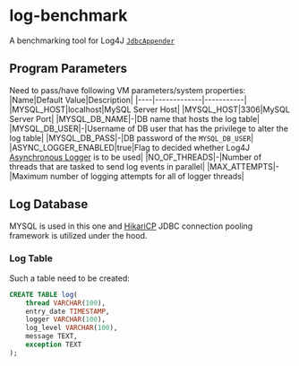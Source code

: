 # log-benchmark
A benchmarking tool for Log4J [`JdbcAppender`](https://github.com/apache/logging-log4j2/blob/master/log4j-jdbc/src/main/java/org/apache/logging/log4j/jdbc/appender/JdbcAppender.java)

## Program Parameters
Need to pass/have following VM parameters/system properties:
|Name|Default Value|Description|
|----|-------------|-----------|
|MYSQL_HOST|localhost|MySQL Server Host|
|MYSQL_HOST|3306|MySQL Server Port|
|MYSQL_DB_NAME|-|DB name that hosts the log table|
|MYSQL_DB_USER|-|Username of DB user that has the privilege to alter the log table|
|MYSQL_DB_PASS|-|DB password of the `MYSQL_DB_USER`|
|ASYNC_LOGGER_ENABLED|true|Flag to decided whether Log4J [Asynchronous Logger](https://logging.apache.org/log4j/2.x/manual/async.html) is to be used|
|NO_OF_THREADS|-|Number of threads that are tasked to send log events in parallel|
|MAX_ATTEMPTS|-|Maximum number of logging attempts for all of logger threads|

## Log Database
MYSQL is used in this one and [HikariCP](https://github.com/brettwooldridge/HikariCP) JDBC connection pooling framework is utilized under the hood. 

### Log Table
Such a table need to be created:
```SQL
CREATE TABLE log(
    thread VARCHAR(100),
    entry_date TIMESTAMP,
    logger VARCHAR(100),
    log_level VARCHAR(100),
    message TEXT,
    exception TEXT
);
```
